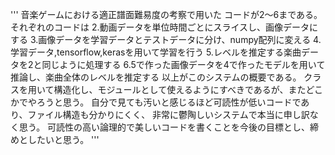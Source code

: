 '''
音楽ゲームにおける適正譜面難易度の考察で用いた
コードが2〜6まである。
それぞれのコードは
2.動画データを単位時間ごとにスライスし、画像データにする
3.画像データを学習データとテストデータに分け、numpy配列に変える
4.学習データ,tensorflow,kerasを用いて学習を行う
5.レベルを推定する楽曲データを2と同じように処理する
6.5で作った画像データを4で作ったモデルを用いて推論し、楽曲全体のレベルを推定する
以上がこのシステムの概要である。
クラスを用いて構造化し、モジュールとして使えるようにすべきであるが、またどこかでやろうと思う。
自分で見ても汚いと感じるほど可読性が低いコードであり、ファイル構造も分かりにくく、
非常に鬱陶しいシステムで本当に申し訳なく思う。
可読性の高い論理的で美しいコードを書くことを今後の目標とし、締めとしたいと思う。
'''
